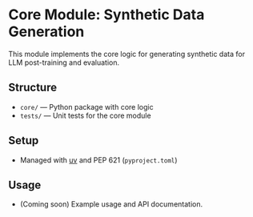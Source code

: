 # Core Module: Synthetic Data Generation

This module implements the core logic for generating synthetic data for LLM post-training and evaluation.

## Structure
- `core/` — Python package with core logic
- `tests/` — Unit tests for the core module

## Setup
- Managed with [uv](https://github.com/astral-sh/uv) and PEP 621 (`pyproject.toml`)

## Usage
- (Coming soon) Example usage and API documentation. 